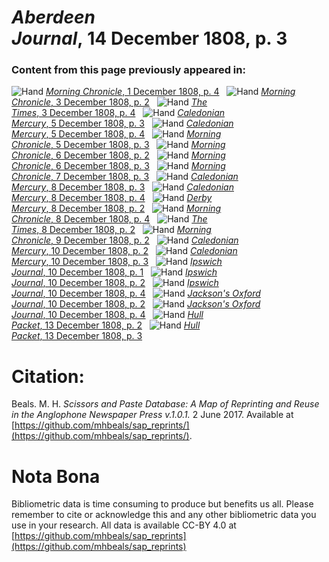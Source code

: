 # *Aberdeen Journal*, 14 December 1808, p. 3  
  
### Content from this page previously appeared in:  
![Hand](http://scissorsandpaste.net/wp-content/uploads/2017/06/smallhandpointer.png) [*Morning Chronicle*, 1 December 1808, p. 4](https://mhbeals.github.io/sap_html/Morning-Chronicle/Morning-Chronicle-1-December-1808-p-4)  
![Hand](http://scissorsandpaste.net/wp-content/uploads/2017/06/smallhandpointer.png) [*Morning Chronicle*, 3 December 1808, p. 2](https://mhbeals.github.io/sap_html/Morning-Chronicle/Morning-Chronicle-3-December-1808-p-2)  
![Hand](http://scissorsandpaste.net/wp-content/uploads/2017/06/smallhandpointer.png) [*The Times*, 3 December 1808, p. 4](https://mhbeals.github.io/sap_html/The-Times/The-Times-3-December-1808-p-4)  
![Hand](http://scissorsandpaste.net/wp-content/uploads/2017/06/smallhandpointer.png) [*Caledonian Mercury*, 5 December 1808, p. 3](https://mhbeals.github.io/sap_html/Caledonian-Mercury/Caledonian-Mercury-5-December-1808-p-3)  
![Hand](http://scissorsandpaste.net/wp-content/uploads/2017/06/smallhandpointer.png) [*Caledonian Mercury*, 5 December 1808, p. 4](https://mhbeals.github.io/sap_html/Caledonian-Mercury/Caledonian-Mercury-5-December-1808-p-4)  
![Hand](http://scissorsandpaste.net/wp-content/uploads/2017/06/smallhandpointer.png) [*Morning Chronicle*, 5 December 1808, p. 3](https://mhbeals.github.io/sap_html/Morning-Chronicle/Morning-Chronicle-5-December-1808-p-3)  
![Hand](http://scissorsandpaste.net/wp-content/uploads/2017/06/smallhandpointer.png) [*Morning Chronicle*, 6 December 1808, p. 2](https://mhbeals.github.io/sap_html/Morning-Chronicle/Morning-Chronicle-6-December-1808-p-2)  
![Hand](http://scissorsandpaste.net/wp-content/uploads/2017/06/smallhandpointer.png) [*Morning Chronicle*, 6 December 1808, p. 3](https://mhbeals.github.io/sap_html/Morning-Chronicle/Morning-Chronicle-6-December-1808-p-3)  
![Hand](http://scissorsandpaste.net/wp-content/uploads/2017/06/smallhandpointer.png) [*Morning Chronicle*, 7 December 1808, p. 3](https://mhbeals.github.io/sap_html/Morning-Chronicle/Morning-Chronicle-7-December-1808-p-3)  
![Hand](http://scissorsandpaste.net/wp-content/uploads/2017/06/smallhandpointer.png) [*Caledonian Mercury*, 8 December 1808, p. 3](https://mhbeals.github.io/sap_html/Caledonian-Mercury/Caledonian-Mercury-8-December-1808-p-3)  
![Hand](http://scissorsandpaste.net/wp-content/uploads/2017/06/smallhandpointer.png) [*Caledonian Mercury*, 8 December 1808, p. 4](https://mhbeals.github.io/sap_html/Caledonian-Mercury/Caledonian-Mercury-8-December-1808-p-4)  
![Hand](http://scissorsandpaste.net/wp-content/uploads/2017/06/smallhandpointer.png) [*Derby Mercury*, 8 December 1808, p. 2](https://mhbeals.github.io/sap_html/Derby-Mercury/Derby-Mercury-8-December-1808-p-2)  
![Hand](http://scissorsandpaste.net/wp-content/uploads/2017/06/smallhandpointer.png) [*Morning Chronicle*, 8 December 1808, p. 4](https://mhbeals.github.io/sap_html/Morning-Chronicle/Morning-Chronicle-8-December-1808-p-4)  
![Hand](http://scissorsandpaste.net/wp-content/uploads/2017/06/smallhandpointer.png) [*The Times*, 8 December 1808, p. 2](https://mhbeals.github.io/sap_html/The-Times/The-Times-8-December-1808-p-2)  
![Hand](http://scissorsandpaste.net/wp-content/uploads/2017/06/smallhandpointer.png) [*Morning Chronicle*, 9 December 1808, p. 2](https://mhbeals.github.io/sap_html/Morning-Chronicle/Morning-Chronicle-9-December-1808-p-2)  
![Hand](http://scissorsandpaste.net/wp-content/uploads/2017/06/smallhandpointer.png) [*Caledonian Mercury*, 10 December 1808, p. 2](https://mhbeals.github.io/sap_html/Caledonian-Mercury/Caledonian-Mercury-10-December-1808-p-2)  
![Hand](http://scissorsandpaste.net/wp-content/uploads/2017/06/smallhandpointer.png) [*Caledonian Mercury*, 10 December 1808, p. 3](https://mhbeals.github.io/sap_html/Caledonian-Mercury/Caledonian-Mercury-10-December-1808-p-3)  
![Hand](http://scissorsandpaste.net/wp-content/uploads/2017/06/smallhandpointer.png) [*Ipswich Journal*, 10 December 1808, p. 1](https://mhbeals.github.io/sap_html/Ipswich-Journal/Ipswich-Journal-10-December-1808-p-1)  
![Hand](http://scissorsandpaste.net/wp-content/uploads/2017/06/smallhandpointer.png) [*Ipswich Journal*, 10 December 1808, p. 2](https://mhbeals.github.io/sap_html/Ipswich-Journal/Ipswich-Journal-10-December-1808-p-2)  
![Hand](http://scissorsandpaste.net/wp-content/uploads/2017/06/smallhandpointer.png) [*Ipswich Journal*, 10 December 1808, p. 4](https://mhbeals.github.io/sap_html/Ipswich-Journal/Ipswich-Journal-10-December-1808-p-4)  
![Hand](http://scissorsandpaste.net/wp-content/uploads/2017/06/smallhandpointer.png) [*Jackson's Oxford Journal*, 10 December 1808, p. 2](https://mhbeals.github.io/sap_html/Jackson's-Oxford-Journal/Jackson's-Oxford-Journal-10-December-1808-p-2)  
![Hand](http://scissorsandpaste.net/wp-content/uploads/2017/06/smallhandpointer.png) [*Jackson's Oxford Journal*, 10 December 1808, p. 4](https://mhbeals.github.io/sap_html/Jackson's-Oxford-Journal/Jackson's-Oxford-Journal-10-December-1808-p-4)  
![Hand](http://scissorsandpaste.net/wp-content/uploads/2017/06/smallhandpointer.png) [*Hull Packet*, 13 December 1808, p. 2](https://mhbeals.github.io/sap_html/Hull-Packet/Hull-Packet-13-December-1808-p-2)  
![Hand](http://scissorsandpaste.net/wp-content/uploads/2017/06/smallhandpointer.png) [*Hull Packet*, 13 December 1808, p. 3](https://mhbeals.github.io/sap_html/Hull-Packet/Hull-Packet-13-December-1808-p-3)  


# Citation: 

Beals. M. H. *Scissors and Paste Database: A Map of Reprinting and Reuse in the Anglophone Newspaper Press v.1.0.1.* 2 June 2017. Available at [https://github.com/mhbeals/sap_reprints/](https://github.com/mhbeals/sap_reprints/). 

# Nota Bona

Bibliometric data is time consuming to produce but benefits us all. Please remember to cite or acknowledge this and any other bibliometric data you use in your research. All data is available CC-BY 4.0 at [https://github.com/mhbeals/sap_reprints](https://github.com/mhbeals/sap_reprints)